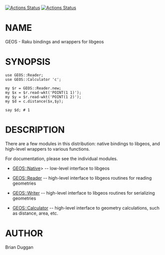 [![Actions Status](https://github.com/bduggan/raku-geos/actions/workflows/linux.yml/badge.svg)](https://github.com/bduggan/raku-geos/actions/workflows/linux.yml)
[![Actions Status](https://github.com/bduggan/raku-geos/actions/workflows/macos.yml/badge.svg)](https://github.com/bduggan/raku-geos/actions/workflows/macos.yml)

NAME
====

GEOS - Raku bindings and wrappers for libgeos

SYNOPSIS
========

    use GEOS::Reader;
    use GEOS::Calculator 'c';

    my $r = GEOS::Reader.new;
    my $x = $r.read-wkt('POINT(1 1)');
    my $y = $r.read-wkt('POINT(1 2)');
    my $d = c.distance($x,$y);

    say $d; # 1

DESCRIPTION
===========

There are a few modules in this distribution: native bindings to libgeos, and high-level wrappers to various functions.

For documentation, please see the individual modules.

* [GEOS::Native](https://github.com/bduggan/raku-geos/blob/master/lib/GEOS/Native.rakumod)> -- low-level interface to libgeos

* [GEOS::Reader](https://github.com/bduggan/raku-geos/blob/master/lib/GEOS/Reader.rakumod) -- high-level interface to libgeos routines for reading geometries

* [GEOS::Writer](https://github.com/bduggan/raku-geos/blob/master/lib/GEOS/Writer.rakumod) -- high-level interface to libgeos routines for serializing geometries

* [GEOS::Calculator](https://github.com/bduggan/raku-geos/blob/master/lib/GEOS/Calculator.rakumod) -- high-level interface to geometry calculations, such as distance, area, etc.

AUTHOR
======

Brian Duggan

